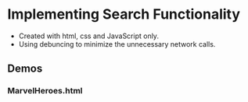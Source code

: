 # Implementing Search Functionality

* Created with html, css and JavaScript only.
* Using debuncing to minimize the unnecessary network calls.

## Demos

### MarvelHeroes.html


